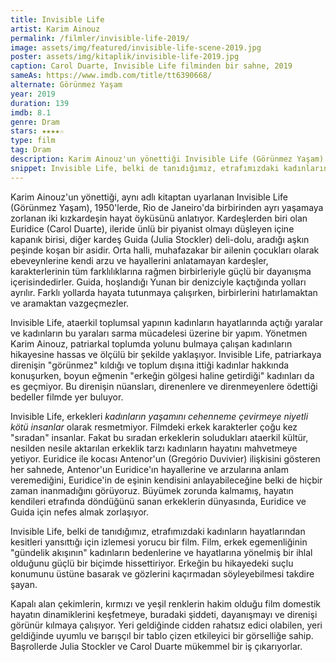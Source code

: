 ```yaml
---
title: Invisible Life
artist: Karim Ainouz
permalink: /filmler/invisible-life-2019/
image: assets/img/featured/invisible-life-scene-2019.jpg
poster: assets/img/kitaplik/invisible-life-2019.jpg
caption: Carol Duarte, Invisible Life filminden bir sahne, 2019
sameAs: https://www.imdb.com/title/tt6390668/
alternate: Görünmez Yaşam
year: 2019
duration: 139
imdb: 8.1
genre: Dram
stars: ★★★★☆
type: film
tag: Dram
description: Karim Ainouz'un yönettiği Invisible Life (Görünmez Yaşam) filminin eleştirisi.
snippet: Invisible Life, belki de tanıdığımız, etrafımızdaki kadınların hayatlarından kesitleri yansıttığı için izlemesi yorucu bir film.
---
```


Karim Ainouz'un yönettiği, aynı adlı kitaptan uyarlanan Invisible Life (Görünmez Yaşam), 1950'lerde, Rio de Janeiro'da birbirinden ayrı yaşamaya zorlanan iki kızkardeşin hayat öyküsünü anlatıyor. Kardeşlerden biri olan Euridice (Carol Duarte), ileride ünlü bir piyanist olmayı düşleyen içine kapanık birisi, diğer kardeş Guida (Julia Stockler) deli-dolu, aradığı aşkın peşinde koşan bir asidir. Orta halli, muhafazakar bir ailenin çocukları olarak ebeveynlerine kendi arzu ve hayallerini anlatamayan kardeşler, karakterlerinin tüm farklılıklarına rağmen birbirleriyle güçlü bir dayanışma içerisindedirler. Guida, hoşlandığı Yunan bir denizciyle kaçtığında yolları ayrılır. Farklı yollarda hayata tutunmaya çalışırken, birbirlerini hatırlamaktan ve aramaktan vazgeçmezler.

Invisible Life, ataerkil toplumsal yapının kadınların hayatlarında açtığı yaralar ve kadınların bu yaraları sarma mücadelesi üzerine bir yapım. Yönetmen Karim Ainouz, patriarkal toplumda yolunu bulmaya çalışan kadınların hikayesine hassas ve ölçülü bir şekilde yaklaşıyor. Invisible Life, patriarkaya direnişin "görünmez" kıldığı ve toplum dışına ittiği kadınlar hakkında konuşurken, boyun eğmenin "erkeğin gölgesi haline getirdiği" kadınları da es geçmiyor.  Bu direnişin nüansları, direnenlere ve direnmeyenlere ödettiği bedeller filmde yer buluyor. 

Invisible Life, erkekleri _kadınların yaşamını cehenneme çevirmeye niyetli kötü insanlar_ olarak resmetmiyor. Filmdeki erkek karakterler çoğu kez "sıradan" insanlar. Fakat bu sıradan erkeklerin soludukları ataerkil kültür, nesilden nesile aktarılan erkeklik tarzı kadınların hayatını mahvetmeye yetiyor. Euridice ile kocası Antenor'un (Gregório Duvivier) ilişkisini gösteren her sahnede, Antenor'un Euridice'ın hayallerine ve arzularına anlam veremediğini, Euridice'in de eşinin kendisini anlayabileceğine belki de hiçbir zaman inanmadığını görüyoruz. Büyümek zorunda kalmamış, hayatın kendileri etrafında döndüğünü sanan erkeklerin dünyasında, Euridice ve Guida için nefes almak zorlaşıyor. 

Invisible Life, belki de tanıdığımız, etrafımızdaki kadınların hayatlarından kesitleri yansıttığı için izlemesi yorucu bir film. Film, erkek egemenliğinin "gündelik akışının" kadınların bedenlerine ve hayatlarına yönelmiş bir ihlal olduğunu güçlü bir biçimde hissettiriyor. Erkeğin bu hikayedeki suçlu konumunu üstüne basarak ve gözlerini kaçırmadan söyleyebilmesi takdire şayan.

Kapalı alan çekimlerin, kırmızı ve yeşil renklerin hakim olduğu film domestik hayatın dinamiklerini keşfetmeye, buradaki şiddeti, dayanışmayı ve direnişi görünür kılmaya çalışıyor. Yeri geldiğinde cidden rahatsız edici olabilen, yeri geldiğinde uyumlu ve barışçıl bir tablo çizen etkileyici bir görselliğe sahip. Başrollerde Julia Stockler ve Carol Duarte mükemmel bir iş çıkarıyorlar. 




